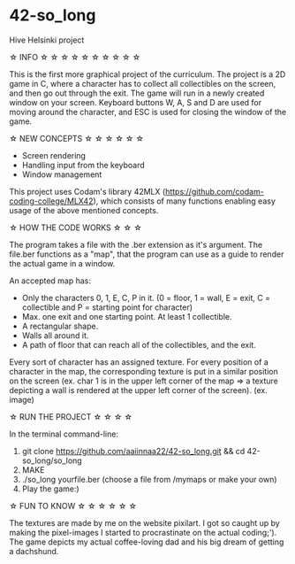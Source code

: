 # 42-so_long

Hive Helsinki project

☆ INFO ☆ ☆ ☆ ☆ ☆ ☆ ☆ ☆ ☆ ☆

This is the first more graphical project of the curriculum. The project is a 2D game in C, where a character has to collect all collectibles on the screen, and then go out through the exit. The game will run in a newly created window on your screen. Keyboard buttons W, A, S and D are used for moving around the character, and ESC is used for closing the window of the game. 



☆ NEW CONCEPTS ☆ ☆ ☆ ☆ ☆ ☆

-  Screen rendering
-  Handling input from the keyboard
-  Window management

This project uses Codam's library 42MLX (https://github.com/codam-coding-college/MLX42), which consists of many functions enabling easy usage of the above mentioned concepts. 



☆ HOW THE CODE WORKS ☆ ☆ ☆ 

The program takes a file with the .ber extension as it's argument. The file.ber functions as a "map", that the program can use as a guide to render the actual game in a window. 

An accepted map has:
- Only the characters 0, 1, E, C, P in it. (0 = floor, 1 = wall, E = exit, C = collectible and P = starting point for character)
- Max. one exit and one starting point. At least 1 collectible.
- A rectangular shape.
- Walls all around it.
- A path of floor that can reach all of the collectibles, and the exit.

Every sort of character has an assigned texture. For every position of a character in the map, the corresponding texture is put in a similar position on the screen (ex. char 1 is in the upper left corner of the map => a texture depicting a wall is rendered at the upper left corner of the screen). 
(ex. image)



☆ RUN THE PROJECT ☆ ☆ ☆ ☆

In the terminal command-line:
1. git clone https://github.com/aaiinnaa22/42-so_long.git && cd 42-so_long/so_long
4. MAKE
5. ./so_long yourfile.ber (choose a file from /mymaps or make your own)
6. Play the game:)



☆ FUN TO KNOW ☆ ☆ ☆ ☆ ☆ ☆

The textures are made by me on the website pixilart. I got so caught up by making the pixel-images I started to procrastinate on the actual coding;'). The game depicts my actual coffee-loving dad and his big dream of getting a dachshund.


